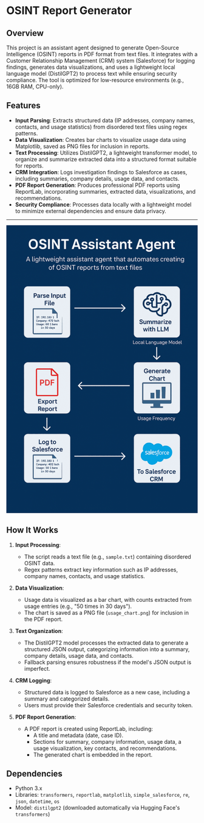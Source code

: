 # OSINT Report Generator

## Overview
This project is an assistant agent designed to generate Open-Source Intelligence (OSINT) reports in PDF format from text files. It integrates with a Customer Relationship Management (CRM) system (Salesforce) for logging findings, generates data visualizations, and uses a lightweight local language model (DistilGPT2) to process text while ensuring security compliance. The tool is optimized for low-resource environments (e.g., 16GB RAM, CPU-only).

## Features
- **Input Parsing**: Extracts structured data (IP addresses, company names, contacts, and usage statistics) from disordered text files using regex patterns.
- **Data Visualization**: Creates bar charts to visualize usage data using Matplotlib, saved as PNG files for inclusion in reports.
- **Text Processing**: Utilizes DistilGPT2, a lightweight transformer model, to organize and summarize extracted data into a structured format suitable for reports.
- **CRM Integration**: Logs investigation findings to Salesforce as cases, including summaries, company details, usage data, and contacts.
- **PDF Report Generation**: Produces professional PDF reports using ReportLab, incorporating summaries, extracted data, visualizations, and recommendations.
- **Security Compliance**: Processes data locally with a lightweight model to minimize external dependencies and ensure data privacy.
---
![how it works](https://github.com/Miyagi55/osint_report_agent/blob/main/osint_report_assistant2.png)

## How It Works
1. **Input Processing**:
   - The script reads a text file (e.g., `sample.txt`) containing disordered OSINT data.
   - Regex patterns extract key information such as IP addresses, company names, contacts, and usage statistics.

2. **Data Visualization**:
   - Usage data is visualized as a bar chart, with counts extracted from usage entries (e.g., "50 times in 30 days").
   - The chart is saved as a PNG file (`usage_chart.png`) for inclusion in the PDF report.

3. **Text Organization**:
   - The DistilGPT2 model processes the extracted data to generate a structured JSON output, categorizing information into a summary, company details, usage data, and contacts.
   - Fallback parsing ensures robustness if the model's JSON output is imperfect.

4. **CRM Logging**:
   - Structured data is logged to Salesforce as a new case, including a summary and categorized details.
   - Users must provide their Salesforce credentials and security token.

5. **PDF Report Generation**:
   - A PDF report is created using ReportLab, including:
     - A title and metadata (date, case ID).
     - Sections for summary, company information, usage data, a usage visualization, key contacts, and recommendations.
     - The generated chart is embedded in the report.

## Dependencies
- Python 3.x
- Libraries: `transformers`, `reportlab`, `matplotlib`, `simple_salesforce`, `re`, `json`, `datetime`, `os`
- Model: `distilgpt2` (downloaded automatically via Hugging Face's `transformers`)



  
